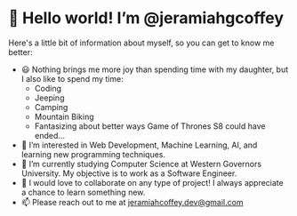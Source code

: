 # 👋 Hello world! I’m @jeramiahgcoffey

Here's a little bit of information about myself, so you can get to know me better:

- 😃 Nothing brings me more joy than spending time with my daughter, but I also like to spend my time:
    - Coding
    - Jeeping
    - Camping
    - Mountain Biking
    - Fantasizing about better ways Game of Thrones S8 could have ended...
- 👀 I’m interested in Web Development, Machine Learning, AI, and learning new programming techniques.
- 🌱 I’m currently studying Computer Science at Western Governors University. My objective is to work as a Software Engineer.
- 💞️ I would love to collaborate on any type of project! I always appreciate a chance to learn something new.
- 📫 Please reach out to me at jeramiahcoffey.dev@gmail.com

<!---
jeramiahgcoffey/jeramiahgcoffey is a ✨ special ✨ repository because its `README.md` (this file) appears on your GitHub profile.
You can click the Preview link to take a look at your changes.
--->
